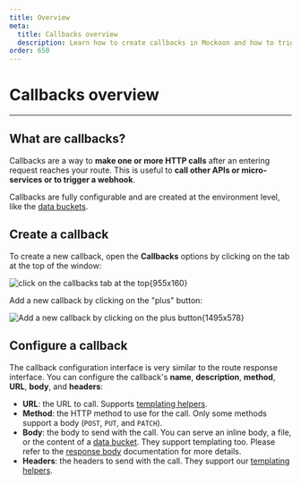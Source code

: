 ```yaml
---
title: Overview
meta:
  title: Callbacks overview
  description: Learn how to create callbacks in Mockoon and how to trigger them from your route responses
order: 650
---
```


# Callbacks overview

---

## What are callbacks?

Callbacks are a way to **make one or more HTTP calls** after an entering request reaches your route. This is useful to **call other APIs or micro-services or to trigger a webhook**.

Callbacks are fully configurable and are created at the environment level, like the [data buckets](docs:data-buckets/overview).

## Create a callback

To create a new callback, open the **Callbacks** options by clicking on the tab at the top of the window:

![click on the callbacks tab at the top{955x160}](docs-img:open-callbacks-view.png)

Add a new callback by clicking on the "plus" button:

![Add a new callback by clicking on the plus button{1495x578}](docs-img:add-callback.png)

## Configure a callback

The callback configuration interface is very similar to the route response interface. You can configure the callback's **name**, **description**, **method**, **URL**, **body**, and **headers**:

- **URL**: the URL to call. Supports [templating helpers](docs:templating/overview).
- **Method**: the HTTP method to use for the call. Only some methods support a body (`POST`, `PUT`, and `PATCH`).
- **Body**: the body to send with the call. You can serve an inline body, a file, or the content of a [data bucket](docs:data-buckets/overview). They support templating too. Please refer to the [response body](docs:response-configuration/response-body) documentation for more details.
- **Headers**: the headers to send with the call. They support our [templating helpers](docs:templating/overview).

